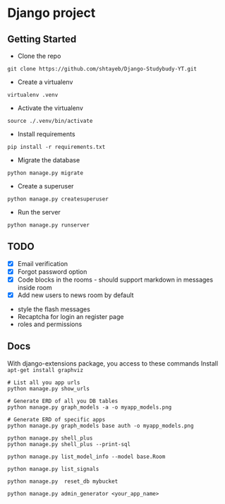 # Django project

## Getting Started

- Clone the repo

```shell 
git clone https://github.com/shtayeb/Django-Studybudy-YT.git
```

- Create a virtualenv

```shell
virtualenv .venv
```

- Activate the virtualenv

```shell
source ./.venv/bin/activate
```

- Install requirements

```shell
pip install -r requirements.txt
```

- Migrate the database

```shell
python manage.py migrate
```

- Create a superuser

```shell
python manage.py createsuperuser
```

- Run the server

```shell
python manage.py runserver
```
## TODO
- [x] Email verification
- [x] Forgot password option
- [x] Code blocks in the rooms - should support markdown in messages inside room
- [x] Add new users to news room by default
- style the flash messages 
- Recaptcha for login an register page
- roles and permissions


## Docs
With django-extensions package, you access to these commands
Install ``` apt-get install graphviz ```

```shell
# List all you app urls
python manage.py show_urls

# Generate ERD of all you DB tables
python manage.py graph_models -a -o myapp_models.png

# Generate ERD of specific apps
python manage.py graph_models base auth -o myapp_models.png

python manage.py shell_plus
python manage.py shell_plus --print-sql

python manage.py list_model_info --model base.Room

python manage.py list_signals 

python manage.py  reset_db mybucket

python manage.py admin_generator <your_app_name>

```